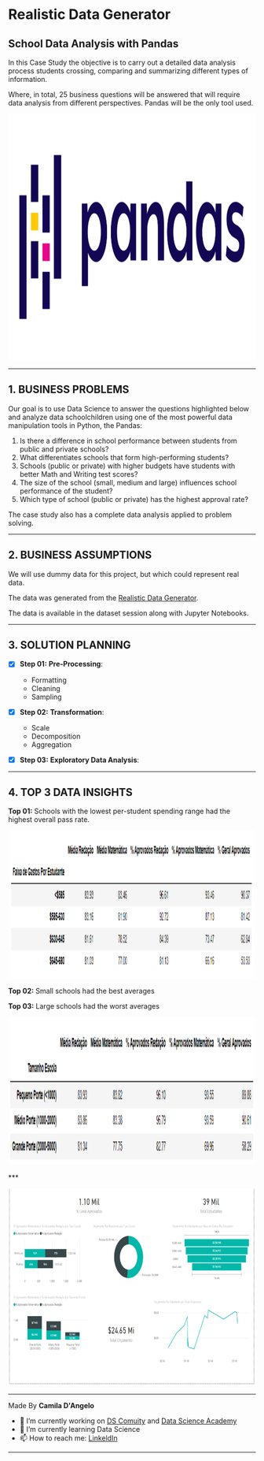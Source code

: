 # **Realistic Data Generator**

## School Data Analysis with Pandas

In this Case Study the objective is to carry out a detailed data analysis process students crossing, comparing and summarizing different types of information.

Where, in total, 25 business questions will be answered that will require data analysis from different perspectives. Pandas will be the only tool used.


<div align="center">
<p float="left">
    <img src="/images/pandas.png" width="1000" height="500"/>
</p>
</div>

***
## 1. BUSINESS PROBLEMS

Our goal is to use Data Science to answer the questions highlighted below and analyze data
schoolchildren using one of the most powerful data manipulation tools in
Python, the Pandas:

1. Is there a difference in school performance between students from public and private schools?
2. What differentiates schools that form high-performing students?
3. Schools (public or private) with higher budgets have students with better Math and Writing test scores?
4. The size of the school (small, medium and large) influences school performance of the student?
5. Which type of school (public or private) has the highest approval rate?

The case study also has a complete data analysis applied to problem solving.
 
***
## 2. BUSINESS ASSUMPTIONS

We will use dummy data for this project, but which could represent real data.

The data was generated from the [Realistic Data Generator](https://www.mockaroo.com).

The data is available in the dataset session along with Jupyter Notebooks.

***
## 3. SOLUTION PLANNING

- [x] **Step 01:** **Pre-Processing**:

	* Formatting
	* Cleaning
	* Sampling
	
- [x] **Step 02:** **Transformation**:

	* Scale
	* Decomposition
	* Aggregation

- [x] **Step 03:** **Exploratory Data Analysis**:

***
## 4. TOP 3 DATA INSIGHTS


**Top 01:** Schools with the lowest per-student spending range had the highest overall pass rate.

<div align="center">
<p float="left">
    <img src="/images/top_1.png" width="500" height="300"/>
</p>
</div>

**Top 02:** Small schools had the best averages


**Top 03:** Large schools had the worst averages

<div align="center">
<p float="left">
    <img src="/images/top_2.png" width="500" height="300"/>
</p>
</div>
***
<div align="center">
<p float="left">
    <img src="/images/dash.png" width="700" height="400"/>
</p>
</div>

***

Made By **Camila D'Angelo**

- 🔭 I’m currently working on [DS Comuity](https://www.comunidadedatascience.com/) and [Data Science Academy](https://www.datascienceacademy.com.br/bundle/formacao-cientista-de-dados)
- 🌱 I’m currently learning Data Science
- 📫 How to reach me:  [LinkeldIn](https://www.linkedin.com/in/camiladangelotempesta/)

***
